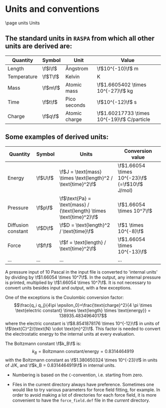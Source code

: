 
# Units and conventions
\page units Units

## The standard units in `RASPA` from which all other units are derived are:

| Quantity      | Symbol   | Unit           | Value                                |
|---------------|----------|----------------|--------------------------------------|
| Length        | \f$l\f$      | Ångstrom        | \f$10^{-10}\f$ m                         |
| Temperature   | \f$T\f$      | Kelvin          | K                                    |
| Mass          | \f$m\f$      | Atomic mass     | \f$1.6605402 \times 10^{-27}\f$ kg       |
| Time          | \f$t\f$      | Pico seconds    | \f$10^{-12}\f$ s                         |
| Charge        | \f$q\f$      | Atomic charge   | \f$1.60217733 \times 10^{-19}\f$ C/particle |

## Some examples of derived units:

| Quantity             | Symbol   | Units                                                        | Conversion value                              |
|----------------------|----------|--------------------------------------------------------------|----------------------------------------------|
| Energy               | \f$U\f$      | \f$J = \text{mass} \times \text{length}^2 / \text{time}^2\f$     | \f$1.66054 \times 10^{-23}\f$ (=\f$10\f$ J/mol)      |
| Pressure             | \f$p\f$      | \f$\text{Pa} = \text{mass} / (\text{length} \times \text{time}^2)\f$ | \f$1.66054 \times 10^7\f$                        |
| Diffusion constant   | \f$D\f$      | \f$D = \text{length}^2 / \text{time}\f$                          | \f$1 \times 10^{-8}\f$                           |
| Force                | \f$f\f$      | \f$f = \text{length} / \text{time}^2\f$                          | \f$1.66054 \times 10^{-13}\f$                    |
| ...                  | ...      | ...                                                          | ...                                          |

A pressure input of 10 Pascal in the input file is converted to 'internal units' by dividing by \f$1.66054 \times 10^7\f$. In the output, any internal pressure is printed, multiplied by \f$1.66054 \times 10^7\f$. It is not necessary to convert units besides input and output, with a few exceptions.

One of the exceptions is the Coulombic conversion factor:
$$\frac{q_i q_j}{4\pi \epsilon_0}=\frac{\text{charge}^2}{4 \pi \times \text{electric constant} \times \text{length} \times \text{energy}} = 138935.4834964017$$
where the electric constant is \f$8.8541878176 \times 10^{-12}\f$ in units of \f$\text{C}^2/(\text{N} \cdot \text{m}^2)\f$. This factor is needed to convert the electrostatic energy to the internal units at every evaluation.

The Boltzmann constant \f$k_B\f$ is:
$$k_B = \text{Boltzmann constant}/\text{energy} = 0.8314464919$$
with the Boltzmann constant as \f$1.380650324 \times 10^{-23}\f$ in units of J/K, and \f$k_B = 0.8314464919\f$ in internal units.

-   Numbering is based on the `C`-convention, i.e. starting from zero.

-   Files in the current directory always have preference. Sometimes one would like to try various parameters for force field fitting, for example. In order to avoid making a lot of directories for each force field, it is more convenient to have the `force_field.def` file in the *current* directory.
